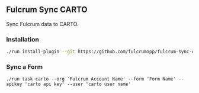 ## Fulcrum Sync CARTO

Sync Fulcrum data to CARTO.

### Installation

```sh
./run install-plugin --git https://github.com/fulcrumapp/fulcrum-sync-carto
```

### Sync a Form

```
./run task carto --org 'Fulcrum Account Name' --form 'Form Name' --apikey 'carto api key' --user 'carto user name'
```
